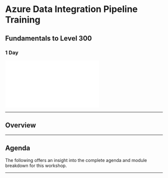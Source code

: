 # Azure Data Integration Pipeline Training
## Fundamentals to Level 300
### 1 Day

![Slide Header](./02.%20Agenda.md)

___

## Overview


___

## Agenda

The following offers an insight into the complete agenda and module breakdown for this workshop.



___
